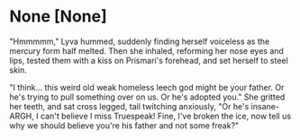 # None [None]
"Hmmmmm," Lyva hummed, suddenly finding herself voiceless as the mercury form half melted. Then she inhaled, reforming her nose eyes and lips, tested them with a kiss on Prismari's forehead, and set herself to steel skin.    

"I think... this weird old weak homeless leech god might be your father. Or he's trying to pull something over on us. Or he's adopted you." She gritted her teeth, and sat cross legged, tail twitching anxiously, "Or he's insane- ARGH, I can't believe I miss Truespeak! Fine, I've broken the ice, now tell us why we should believe you're his father and not some freak?"
